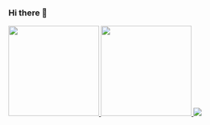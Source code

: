 ### Hi there 👋

<!--
**EmanuelLima0306/EmanuelLima0306** is a ✨ _special_ ✨ repository because its `README.md` (this file) appears on your GitHub profile.

Here are some ideas to get you started:

- 🔭 I’m currently working on ...
- 🌱 I’m currently learning ...
- 👯 I’m looking to collaborate on ...
- 🤔 I’m looking for help with ...
- 💬 Ask me about ...
- 📫 How to reach me: ...
- 😄 Pronouns: ...
- ⚡ Fun fact: ...
-->
<div>
<a href="https://github.com/EmanuelLima0306">
<img height="180em" src="https://github-readme-stats.vercel.app/api/top-langs/?username=EmanuelLima0306&layout=compact&langs_count=7&theme=dracula"/>
<img height="180em" src="https://github-readme-stats.vercel.app/api?username=EmanuelLima0306&show_icons=true&theme=dracula&include_all_commits=true&count_private=true"/>
<img heighy="180em" src="https://github-readme-stats.vercel.app/api/top-langs/?username=EmanuelLima0306&exclude_repo=github-readme-stats,EmanuelLima0306.github.io">  
</div>
